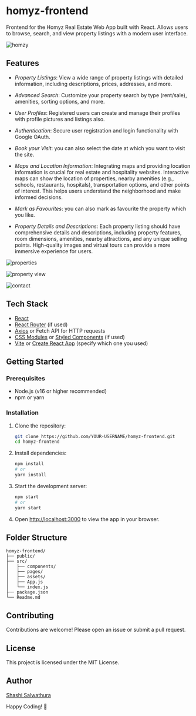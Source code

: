 # homyz-frontend
Frontend for the Homyz Real Estate Web App built with React. Allows users to browse, search, and view property listings with a modern user interface.

![homzy](https://github.com/user-attachments/assets/ea2b0fe8-d0ae-4b64-be30-7a51b79f36c9)

## Features

- *Property Listings*: View a wide range of property listings with detailed information, including descriptions, prices, addresses, and more.

- *Advanced Search*: Customize your property search by type (rent/sale), amenities, sorting options, and more.

- *User Profiles*: Registered users can create and manage their profiles with profile pictures and listings also.

- *Authentication*: Secure user registration and login functionality with Google OAuth.

- *Book your Visit*: you can also select the date at which you want to visit the site.

- *Maps and Location Information*: Integrating maps and providing location information is crucial for real estate and hospitality websites. Interactive maps can show the location of properties, nearby amenities (e.g., schools, restaurants, hospitals), transportation options, and other points of interest. This helps users understand the neighborhood and make informed decisions.

- *Mark as Favourites*: you can also mark as favourite the property which you like.

- *Property Details and Descriptions*: Each property listing should have comprehensive details and descriptions, including property features, room dimensions, amenities, nearby attractions, and any unique selling points. High-quality images and virtual tours can provide a more immersive experience for users.
  
![properties](https://github.com/user-attachments/assets/926f230a-20a9-47f5-9187-fa67a97f1a37)

![property view](https://github.com/user-attachments/assets/a885108c-2c06-4575-a660-234bf3cc5534)

![contact](https://github.com/user-attachments/assets/ce338e45-d51a-4748-a2ad-5cc5ae5a07df)


## Tech Stack

- [React](https://reactjs.org/)
- [React Router](https://reactrouter.com/) (if used)
- [Axios](https://axios-http.com/) or Fetch API for HTTP requests
- [CSS Modules](https://github.com/css-modules/css-modules) or [Styled Components](https://styled-components.com/) (if used)
- [Vite](https://vitejs.dev/) or [Create React App](https://create-react-app.dev/) (specify which one you used)

## Getting Started

### Prerequisites

- Node.js (v16 or higher recommended)
- npm or yarn

### Installation

1. Clone the repository:
   ```sh
   git clone https://github.com/YOUR-USERNAME/homyz-frontend.git
   cd homyz-frontend
   ```

2. Install dependencies:
   ```sh
   npm install
   # or
   yarn install
   ```

3. Start the development server:
   ```sh
   npm start
   # or
   yarn start
   ```

4. Open [http://localhost:3000](http://localhost:3000) to view the app in your browser.

## Folder Structure

```
homyz-frontend/
├── public/
├── src/
│   ├── components/
│   ├── pages/
│   ├── assets/
│   ├── App.js
│   └── index.js
├── package.json
└── Readme.md
```

## Contributing

Contributions are welcome! Please open an issue or submit a pull request.

## License

This project is licensed under the MIT License.

## Author
[Shashi Salwathura](https://github.com/ShashiSal98)

Happy Coding! 🚀
